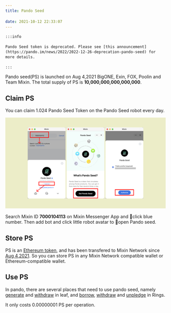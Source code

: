 ```yaml
---
title: Pando Seed

date: 2021-10-12 22:33:07
---
```


````mdx-code-block
:::info

Pando Seed token is deprecated. Please see [this announcement](https://pando.im/news/2022/2022-12-26-deprecation-pando-seed) for more details.

:::
````

Pando seed(PS) is launched on Aug 4,2021 BigONE, Exin, FOX, Poolin and Team Mixin. The total supply of PS is  **10,000,000,000,000,000**. 

## Claim PS

You can claim 1.024 Pando Seed Token on the Pando Seed robot every day.

![](../assets/pando-seed.png)

Search Mixin ID **7000104113** on Mixin Messenger App and click blue number. Then add bot and click little robot avatar to open Pando seed.

## Store PS

PS is an [Ethereum token](https://etherscan.io/token/0x0e94772146d2e344aa02a976004101bd595c9e66), and has been transfered to Mixin Network since [Aug 4,2021](https://etherscan.io/tx/0x7e179deaf2abd8d3d53e09007791c8e4208932b364f81297c09912e9b750277a). So you can store PS in any Mixin Network compatible wallet or Ethereum-compatible wallet.

## Use PS

In pando, there are several places that need to use pando seed, namely [generate](https://docs.pando.im/docs/leaf/tutorials/generate-more) and [withdraw](https://docs.pando.im/docs/leaf/tutorials/withdraw) in leaf, and [borrow](https://docs.pando.im/docs/rings/tutorials/how-to-borrow), [withdraw](https://docs.pando.im/docs/rings/tutorials/how-to-withdraw) and [unpledge](https://docs.pando.im/docs/rings/tutorials/how-to-unpledge) in Rings.

It only costs 0.00000001 PS per operation.

